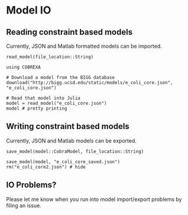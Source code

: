 # Model IO

## Reading constraint based models
Currently, JSON and Matlab formatted models can be imported.

```@docs
read_model(file_location::String)
```

```@example io
using COBREXA

# Download a model from the BIGG database
download("http://bigg.ucsd.edu/static/models/e_coli_core.json", "e_coli_core.json")

# Read that model into Julia
model = read_model("e_coli_core.json")
model # pretty printing
```

## Writing constraint based models
Currently, JSON and Matlab models can be exported.

```@docs
save_model(model::CobraModel, file_location::String)
```

```@example io
save_model(model, "e_coli_core_saved.json")
rm("e_coli_core2.json") # hide
```

## IO Problems?
Please let me know when you run into model import/export problems by filing an issue.
